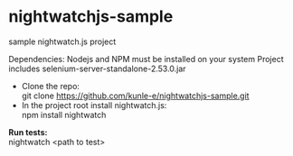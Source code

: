 # nightwatchjs-sample
sample nightwatch.js project

Dependencies: Nodejs and NPM must be installed on your system
Project includes selenium-server-standalone-2.53.0.jar

* Clone the repo:   <br/>git clone https://github.com/kunle-e/nightwatchjs-sample.git
* In the project root install nightwatch.js: <br/>npm install nightwatch

<b>Run tests:</b><br/>
nightwatch \<path to test\>
